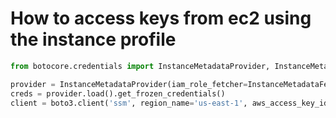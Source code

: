 # How to access keys from ec2 using the instance profile

```python
from botocore.credentials import InstanceMetadataProvider, InstanceMetadataFetcher

provider = InstanceMetadataProvider(iam_role_fetcher=InstanceMetadataFetcher(timeout=1000, num_attempts=2))
creds = provider.load().get_frozen_credentials()
client = boto3.client('ssm', region_name='us-east-1', aws_access_key_id=creds.access_key, aws_secret_access_key=creds.secret_key, aws_session_token=creds.token)
```
